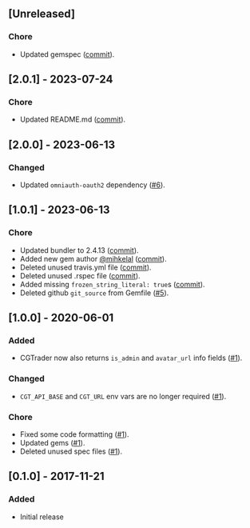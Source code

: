 ## [Unreleased]

### Chore

- Updated gemspec ([commit](https://github.com/CGTrader/omniauth-cgtrader/commit/13aae9cb45f0a821c248cf435c96c9941ebea607)).

## [2.0.1] - 2023-07-24

### Chore

- Updated README.md ([commit](https://github.com/CGTrader/omniauth-cgtrader/commit/b1b7850b66661be3b9e13fa2ec39b629b8f259af)).

## [2.0.0] - 2023-06-13

### Changed

- Updated `omniauth-oauth2` dependency ([#6](https://github.com/CGTrader/omniauth-cgtrader/pull/6)).

## [1.0.1] - 2023-06-13

### Chore

- Updated bundler to 2.4.13 ([commit](https://github.com/CGTrader/omniauth-cgtrader/commit/6f13eaeb1608cfb4b18d5d91ce3d18d0565addf6)).
- Added new gem author [@mihkelal](https://github.com/mihkelal) ([commit](https://github.com/CGTrader/omniauth-cgtrader/commit/b41e38868043b8948d0e3f6ebef14e1266bfcb29)).
- Deleted unused travis.yml file ([commit](https://github.com/CGTrader/omniauth-cgtrader/commit/54ca91a44b66e382212b0c73d425374184b31ae7)).
- Deleted unused .rspec file ([commit](https://github.com/CGTrader/omniauth-cgtrader/commit/971b1d5bcfaa7510b173d090b7bc6a72bdffba17)).
- Added missing `frozen_string_literal: true`s ([commit](https://github.com/CGTrader/omniauth-cgtrader/commit/79fea31423690787f1835853cc1cddc70ab9f6d6)).
- Deleted github `git_source` from Gemfile ([#5](https://github.com/CGTrader/omniauth-cgtrader/pull/5)).

## [1.0.0] - 2020-06-01

### Added

- CGTrader now also returns `is_admin` and `avatar_url` info fields ([#1](https://github.com/CGTrader/omniauth-cgtrader/pull/1)).

### Changed

- `CGT_API_BASE` and `CGT_URL` env vars are no longer required ([#1](https://github.com/CGTrader/omniauth-cgtrader/pull/1)).

### Chore

- Fixed some code formatting ([#1](https://github.com/CGTrader/omniauth-cgtrader/pull/1)).
- Updated gems ([#1](https://github.com/CGTrader/omniauth-cgtrader/pull/1)).
- Deleted unused spec files ([#1](https://github.com/CGTrader/omniauth-cgtrader/pull/1)).

## [0.1.0] - 2017-11-21

### Added

- Initial release
